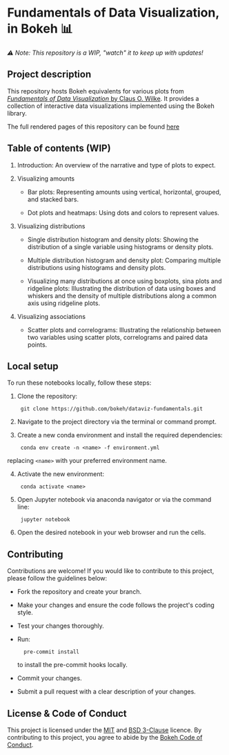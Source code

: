 # Fundamentals of Data Visualization, in Bokeh 📊

*⚠️ Note: This repository is a WIP, "watch" it to keep up with updates!*

## Project description

This repository hosts Bokeh equivalents for various plots from [*Fundamentals of Data Visualization* by Claus O. Wilke](https://clauswilke.com/dataviz/). It provides a collection of interactive data visualizations implemented using the Bokeh library.

The full rendered pages of this repository can be found [here](https://bokeh.github.io/dataviz-fundamentals/)

## Table of contents (WIP)

1. Introduction: An overview of the narrative and type of plots to expect.

2. Visualizing amounts
	- Bar plots: Representing amounts using vertical, horizontal, grouped, and stacked bars.

    - Dot plots and heatmaps: Using dots and colors to represent values.

3. Visualizing distributions
    - Single distribution histogram and density plots: Showing the distribution of a single variable using histograms or density plots.

    - Multiple distribution histogram and density plot: Comparing multiple distributions using histograms and density plots.

    - Visualizing many distributions at once using boxplots, sina plots and ridgeline plots: Illustrating the distribution of data using boxes and whiskers and the density of multiple distributions along a common axis using ridgeline plots.

4. Visualizing associations
    - Scatter plots and correlograms: Illustrating the relationship between two variables using scatter plots, correlograms and paired data points.

## Local setup

To run these notebooks locally, follow these steps:

1. Clone the repository:

        git clone https://github.com/bokeh/dataviz-fundamentals.git

2. Navigate to the project directory via the terminal or command prompt.

3. Create a new conda environment and install the required dependencies:

        conda env create -n <name> -f environment.yml

replacing `<name>` with your preferred environment name.

4. Activate the new environment:

        conda activate <name>

5. Open Jupyter notebook via anaconda navigator or via the command line:

        jupyter notebook

6. Open the desired notebook in your web browser and run the cells.

## Contributing

Contributions are welcome! If you would like to contribute to this project, please follow the guidelines below:

- Fork the repository and create your branch.
- Make your changes and ensure the code follows the project's coding style.
- Test your changes thoroughly.
- Run:

        pre-commit install

  to install the pre-commit hooks locally.
- Commit your changes.
- Submit a pull request with a clear description of your changes.

## License & Code of Conduct

This project is licensed under the [MIT](https://github.com/clauswilke/dviz.supp/blob/master/LICENSE) and [BSD 3-Clause](https://github.com/bokeh/bokeh/blob/branch-3.1/LICENSE.txt) licence. By contributing to this project, you agree to abide by the [Bokeh Code of Conduct](https://github.com/bokeh/bokeh/blob/branch-3.1/docs/CODE_OF_CONDUCT.md).

